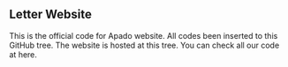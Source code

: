 ## Letter Website

This is the official code for Apado website. All codes been inserted
to this GitHub tree. The website is hosted at this tree. You can check 
all our code at here. 
